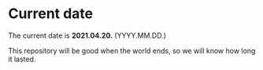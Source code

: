 # Current date

The current date is **2021.04.20.** (YYYY.MM.DD.)

This repository will be good when the world ends, so we will know how long it lasted.
